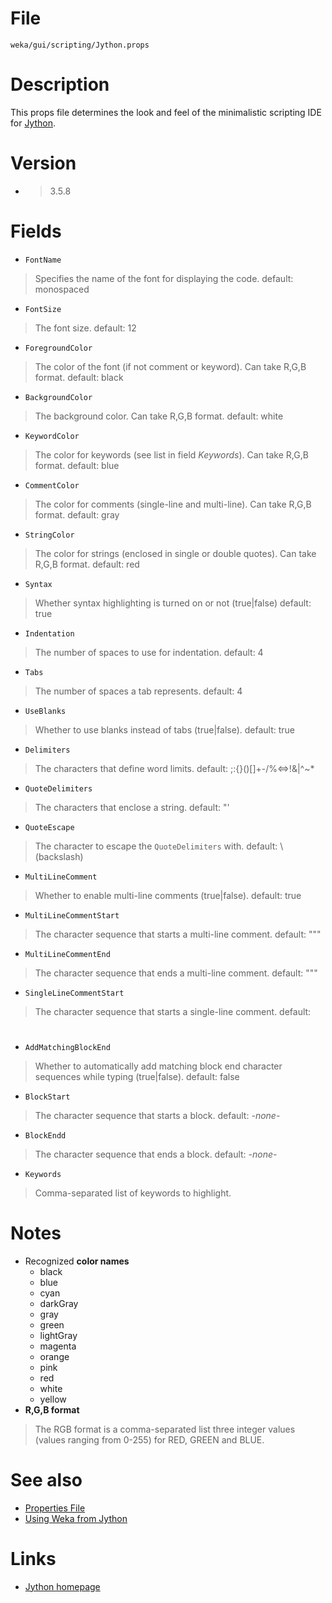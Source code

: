 

# File
`weka/gui/scripting/Jython.props`

# Description
This props file determines the look and feel of the minimalistic scripting IDE for [Jython](http://www.jython.org/).

# Version
* > 3.5.8

# Fields
* `FontName`
> Specifies the name of the font for displaying the code.
> default: 
monospaced
* `FontSize`
> The font size.
> default: 
12
* `ForegroundColor`
> The color of the font (if not comment or keyword). Can take R,G,B format.
> default: 
black
* `BackgroundColor`
> The background color. Can take R,G,B format.
> default: 
white
* `KeywordColor`
> The color for keywords (see list in field *Keywords*). Can take R,G,B format.
> default: 
blue
* `CommentColor`
> The color for comments (single-line and multi-line). Can take R,G,B format.
> default: 
gray
* `StringColor`
> The color for strings (enclosed in single or double quotes). Can take R,G,B format.
> default: 
red
* `Syntax`
> Whether syntax highlighting is turned on or not (true|false)
> default: 
true
* `Indentation`
> The number of spaces to use for indentation.
> default: 
4
* `Tabs`
> The number of spaces a tab represents.
> default: 
4
* `UseBlanks`
> Whether to use blanks instead of tabs (true|false).
> default: 
true
* `Delimiters`
> The characters that define word limits.
> default: 
;:{}()[]+-/%<=>!&|^~*
* `QuoteDelimiters`
> The characters that enclose a string.
> default: 
"'
* `QuoteEscape`
> The character to escape the `QuoteDelimiters` with.
> default: 
\ (backslash)
* `MultiLineComment`
> Whether to enable multi-line comments (true|false).
> default: 
true
* `MultiLineCommentStart`
> The character sequence that starts a multi-line comment.
> default: 
"""
* `MultiLineCommentEnd`
> The character sequence that ends a multi-line comment.
> default: 
"""
* `SingleLineCommentStart`
> The character sequence that starts a single-line comment.
> default: 
#
* `AddMatchingBlockEnd`
> Whether to automatically add matching block end character sequences while typing (true|false).
> default: 
false
* `BlockStart`
> The character sequence that starts a block.
> default: 
*-none-*
* `BlockEndd`
> The character sequence that ends a block.
> default: 
*-none-*
* `Keywords`
> Comma-separated list of keywords to highlight.

# Notes
* Recognized **color names**
	* black
	* blue
	* cyan
	* darkGray
	* gray
	* green
	* lightGray
	* magenta
	* orange
	* pink
	* red
	* white
	* yellow
* **R,G,B format**
> The RGB format is a comma-separated list three integer values (values ranging from 0-255) for RED, GREEN and BLUE.

# See also
* [Properties File](properties_file.md)
* [Using Weka from Jython](using_weka_from_jython.md)

# Links
* [Jython homepage](http://www.jython.org/)
